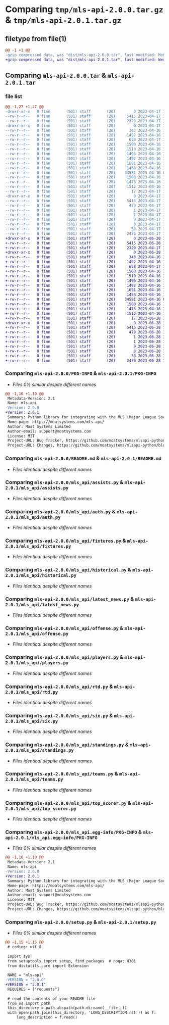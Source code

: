 # Comparing `tmp/mls-api-2.0.0.tar.gz` & `tmp/mls-api-2.0.1.tar.gz`

## filetype from file(1)

```diff
@@ -1 +1 @@
-gzip compressed data, was "dist/mls-api-2.0.0.tar", last modified: Mon Apr 17 17:24:22 2023, max compression
+gzip compressed data, was "dist/mls-api-2.0.1.tar", last modified: Wed Jun 28 12:20:25 2023, max compression
```

## Comparing `mls-api-2.0.0.tar` & `mls-api-2.0.1.tar`

### file list

```diff
@@ -1,27 +1,27 @@
-drwxr-xr-x   0 finn       (501) staff       (20)        0 2023-04-17 17:24:22.307008 mls-api-2.0.0/
--rw-r--r--   0 finn       (501) staff       (20)     5415 2023-04-17 17:24:22.307538 mls-api-2.0.0/PKG-INFO
--rw-r--r--   0 finn       (501) staff       (20)     2329 2023-04-17 17:23:31.000000 mls-api-2.0.0/README.md
-drwxr-xr-x   0 finn       (501) staff       (20)        0 2023-04-17 17:24:22.296240 mls-api-2.0.0/mls_api/
--rw-r--r--   0 finn       (501) staff       (20)      343 2023-04-16 16:43:33.000000 mls-api-2.0.0/mls_api/__init__.py
--rw-r--r--   0 finn       (501) staff       (20)     1492 2023-04-16 16:55:53.000000 mls-api-2.0.0/mls_api/assists.py
--rw-r--r--   0 finn       (501) staff       (20)      658 2023-04-17 17:22:53.000000 mls-api-2.0.0/mls_api/auth.py
--rw-r--r--   0 finn       (501) staff       (20)     1500 2023-04-16 16:56:03.000000 mls-api-2.0.0/mls_api/fixtures.py
--rw-r--r--   0 finn       (501) staff       (20)     1510 2023-04-16 16:56:14.000000 mls-api-2.0.0/mls_api/historical.py
--rw-r--r--   0 finn       (501) staff       (20)     1496 2023-04-16 16:56:25.000000 mls-api-2.0.0/mls_api/latest_news.py
--rw-r--r--   0 finn       (501) staff       (20)     1492 2023-04-16 16:56:48.000000 mls-api-2.0.0/mls_api/offense.py
--rw-r--r--   0 finn       (501) staff       (20)     1691 2023-04-16 17:08:48.000000 mls-api-2.0.0/mls_api/players.py
--rw-r--r--   0 finn       (501) staff       (20)     1458 2023-04-16 16:57:12.000000 mls-api-2.0.0/mls_api/rtd.py
--rw-r--r--   0 finn       (501) staff       (20)    34581 2023-04-16 06:09:23.000000 mls-api-2.0.0/mls_api/six.py
--rw-r--r--   0 finn       (501) staff       (20)     1508 2023-04-16 16:57:23.000000 mls-api-2.0.0/mls_api/standings.py
--rw-r--r--   0 finn       (501) staff       (20)     1476 2023-04-16 16:57:34.000000 mls-api-2.0.0/mls_api/teams.py
--rw-r--r--   0 finn       (501) staff       (20)     1512 2023-04-16 16:57:46.000000 mls-api-2.0.0/mls_api/top_scorer.py
--rw-r--r--   0 finn       (501) staff       (20)       17 2023-04-17 17:22:41.000000 mls-api-2.0.0/mls_api/version.py
-drwxr-xr-x   0 finn       (501) staff       (20)        0 2023-04-17 17:24:22.306279 mls-api-2.0.0/mls_api.egg-info/
--rw-r--r--   0 finn       (501) staff       (20)     5415 2023-04-17 17:24:22.000000 mls-api-2.0.0/mls_api.egg-info/PKG-INFO
--rw-r--r--   0 finn       (501) staff       (20)      479 2023-04-17 17:24:22.000000 mls-api-2.0.0/mls_api.egg-info/SOURCES.txt
--rw-r--r--   0 finn       (501) staff       (20)        1 2023-04-17 17:24:22.000000 mls-api-2.0.0/mls_api.egg-info/dependency_links.txt
--rw-r--r--   0 finn       (501) staff       (20)        1 2023-04-17 17:24:05.000000 mls-api-2.0.0/mls_api.egg-info/not-zip-safe
--rw-r--r--   0 finn       (501) staff       (20)        9 2023-04-17 17:24:22.000000 mls-api-2.0.0/mls_api.egg-info/requires.txt
--rw-r--r--   0 finn       (501) staff       (20)        8 2023-04-17 17:24:22.000000 mls-api-2.0.0/mls_api.egg-info/top_level.txt
--rw-r--r--   0 finn       (501) staff       (20)       38 2023-04-17 17:24:22.309198 mls-api-2.0.0/setup.cfg
--rw-r--r--   0 finn       (501) staff       (20)     2476 2023-04-17 17:22:41.000000 mls-api-2.0.0/setup.py
+drwxr-xr-x   0 finn       (501) staff       (20)        0 2023-06-28 12:20:25.149834 mls-api-2.0.1/
+-rw-r--r--   0 finn       (501) staff       (20)     5415 2023-06-28 12:20:25.150092 mls-api-2.0.1/PKG-INFO
+-rw-r--r--   0 finn       (501) staff       (20)     2329 2023-04-17 17:23:31.000000 mls-api-2.0.1/README.md
+drwxr-xr-x   0 finn       (501) staff       (20)        0 2023-06-28 12:20:25.144855 mls-api-2.0.1/mls_api/
+-rw-r--r--   0 finn       (501) staff       (20)      343 2023-04-16 16:43:33.000000 mls-api-2.0.1/mls_api/__init__.py
+-rw-r--r--   0 finn       (501) staff       (20)     1492 2023-04-16 16:55:53.000000 mls-api-2.0.1/mls_api/assists.py
+-rw-r--r--   0 finn       (501) staff       (20)      658 2023-04-17 17:22:53.000000 mls-api-2.0.1/mls_api/auth.py
+-rw-r--r--   0 finn       (501) staff       (20)     1500 2023-04-16 16:56:03.000000 mls-api-2.0.1/mls_api/fixtures.py
+-rw-r--r--   0 finn       (501) staff       (20)     1510 2023-04-16 16:56:14.000000 mls-api-2.0.1/mls_api/historical.py
+-rw-r--r--   0 finn       (501) staff       (20)     1496 2023-04-16 16:56:25.000000 mls-api-2.0.1/mls_api/latest_news.py
+-rw-r--r--   0 finn       (501) staff       (20)     1492 2023-04-16 16:56:48.000000 mls-api-2.0.1/mls_api/offense.py
+-rw-r--r--   0 finn       (501) staff       (20)     1691 2023-04-16 17:08:48.000000 mls-api-2.0.1/mls_api/players.py
+-rw-r--r--   0 finn       (501) staff       (20)     1458 2023-04-16 16:57:12.000000 mls-api-2.0.1/mls_api/rtd.py
+-rw-r--r--   0 finn       (501) staff       (20)    34581 2023-04-16 06:09:23.000000 mls-api-2.0.1/mls_api/six.py
+-rw-r--r--   0 finn       (501) staff       (20)     1508 2023-04-16 16:57:23.000000 mls-api-2.0.1/mls_api/standings.py
+-rw-r--r--   0 finn       (501) staff       (20)     1476 2023-04-16 16:57:34.000000 mls-api-2.0.1/mls_api/teams.py
+-rw-r--r--   0 finn       (501) staff       (20)     1512 2023-04-16 16:57:46.000000 mls-api-2.0.1/mls_api/top_scorer.py
+-rw-r--r--   0 finn       (501) staff       (20)       17 2023-06-28 12:19:19.000000 mls-api-2.0.1/mls_api/version.py
+drwxr-xr-x   0 finn       (501) staff       (20)        0 2023-06-28 12:20:25.149366 mls-api-2.0.1/mls_api.egg-info/
+-rw-r--r--   0 finn       (501) staff       (20)     5415 2023-06-28 12:20:25.000000 mls-api-2.0.1/mls_api.egg-info/PKG-INFO
+-rw-r--r--   0 finn       (501) staff       (20)      479 2023-06-28 12:20:25.000000 mls-api-2.0.1/mls_api.egg-info/SOURCES.txt
+-rw-r--r--   0 finn       (501) staff       (20)        1 2023-06-28 12:20:25.000000 mls-api-2.0.1/mls_api.egg-info/dependency_links.txt
+-rw-r--r--   0 finn       (501) staff       (20)        1 2023-06-28 12:19:41.000000 mls-api-2.0.1/mls_api.egg-info/not-zip-safe
+-rw-r--r--   0 finn       (501) staff       (20)        9 2023-06-28 12:20:25.000000 mls-api-2.0.1/mls_api.egg-info/requires.txt
+-rw-r--r--   0 finn       (501) staff       (20)        8 2023-06-28 12:20:25.000000 mls-api-2.0.1/mls_api.egg-info/top_level.txt
+-rw-r--r--   0 finn       (501) staff       (20)       38 2023-06-28 12:20:25.150605 mls-api-2.0.1/setup.cfg
+-rw-r--r--   0 finn       (501) staff       (20)     2476 2023-06-28 12:19:19.000000 mls-api-2.0.1/setup.py
```

### Comparing `mls-api-2.0.0/PKG-INFO` & `mls-api-2.0.1/PKG-INFO`

 * *Files 0% similar despite different names*

```diff
@@ -1,10 +1,10 @@
 Metadata-Version: 2.1
 Name: mls-api
-Version: 2.0.0
+Version: 2.0.1
 Summary: Python library for integrating with the MLS (Major League Soccer) API.
 Home-page: https://moatsystems.com/mls-api/
 Author: Moat Systems Limited
 Author-email: support@moatsystems.com
 License: MIT
 Project-URL: Bug Tracker, https://github.com/moatsystems/mlsapi-python/issues
 Project-URL: Changes, https://github.com/moatsystems/mlsapi-python/blob/main/CHANGELOG.md
```

### Comparing `mls-api-2.0.0/README.md` & `mls-api-2.0.1/README.md`

 * *Files identical despite different names*

### Comparing `mls-api-2.0.0/mls_api/assists.py` & `mls-api-2.0.1/mls_api/assists.py`

 * *Files identical despite different names*

### Comparing `mls-api-2.0.0/mls_api/auth.py` & `mls-api-2.0.1/mls_api/auth.py`

 * *Files identical despite different names*

### Comparing `mls-api-2.0.0/mls_api/fixtures.py` & `mls-api-2.0.1/mls_api/fixtures.py`

 * *Files identical despite different names*

### Comparing `mls-api-2.0.0/mls_api/historical.py` & `mls-api-2.0.1/mls_api/historical.py`

 * *Files identical despite different names*

### Comparing `mls-api-2.0.0/mls_api/latest_news.py` & `mls-api-2.0.1/mls_api/latest_news.py`

 * *Files identical despite different names*

### Comparing `mls-api-2.0.0/mls_api/offense.py` & `mls-api-2.0.1/mls_api/offense.py`

 * *Files identical despite different names*

### Comparing `mls-api-2.0.0/mls_api/players.py` & `mls-api-2.0.1/mls_api/players.py`

 * *Files identical despite different names*

### Comparing `mls-api-2.0.0/mls_api/rtd.py` & `mls-api-2.0.1/mls_api/rtd.py`

 * *Files identical despite different names*

### Comparing `mls-api-2.0.0/mls_api/six.py` & `mls-api-2.0.1/mls_api/six.py`

 * *Files identical despite different names*

### Comparing `mls-api-2.0.0/mls_api/standings.py` & `mls-api-2.0.1/mls_api/standings.py`

 * *Files identical despite different names*

### Comparing `mls-api-2.0.0/mls_api/teams.py` & `mls-api-2.0.1/mls_api/teams.py`

 * *Files identical despite different names*

### Comparing `mls-api-2.0.0/mls_api/top_scorer.py` & `mls-api-2.0.1/mls_api/top_scorer.py`

 * *Files identical despite different names*

### Comparing `mls-api-2.0.0/mls_api.egg-info/PKG-INFO` & `mls-api-2.0.1/mls_api.egg-info/PKG-INFO`

 * *Files 0% similar despite different names*

```diff
@@ -1,10 +1,10 @@
 Metadata-Version: 2.1
 Name: mls-api
-Version: 2.0.0
+Version: 2.0.1
 Summary: Python library for integrating with the MLS (Major League Soccer) API.
 Home-page: https://moatsystems.com/mls-api/
 Author: Moat Systems Limited
 Author-email: support@moatsystems.com
 License: MIT
 Project-URL: Bug Tracker, https://github.com/moatsystems/mlsapi-python/issues
 Project-URL: Changes, https://github.com/moatsystems/mlsapi-python/blob/main/CHANGELOG.md
```

### Comparing `mls-api-2.0.0/setup.py` & `mls-api-2.0.1/setup.py`

 * *Files 0% similar despite different names*

```diff
@@ -1,15 +1,15 @@
 # coding: utf-8
 
 import sys
 from setuptools import setup, find_packages  # noqa: H301
 from distutils.core import Extension
 
 NAME = "mls-api"
-VERSION = "2.0.0"
+VERSION = "2.0.1"
 REQUIRES = ["requests"]
 
 # read the contents of your README file
 from os import path
 this_directory = path.abspath(path.dirname(__file__))
 with open(path.join(this_directory, 'LONG_DESCRIPTION.rst')) as f:
     long_description = f.read()
```

